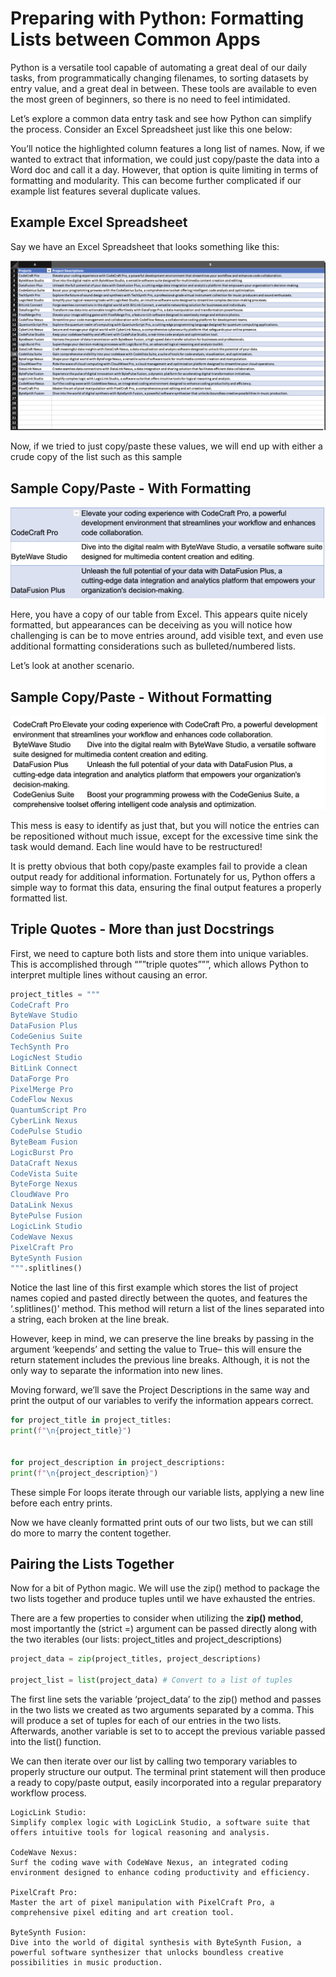 # Preparing with Python: Formatting Lists between Common Apps

Python is a versatile tool capable of automating a great deal of our daily tasks, from programmatically changing filenames, to sorting datasets by entry value, and a great deal in between. These tools are available to even the most green of beginners, so there is no need to feel intimidated.  

Let’s explore a common data entry task and see how Python can simplify the process. Consider an Excel Spreadsheet just like this one below:  

You’ll notice the highlighted column features a long list of names. Now, if we wanted to extract that information, we could just copy/paste the data into a Word doc and call it a day. However, that option is quite limiting in terms of formatting and modularity. This can become further complicated if our example list features several duplicate values. 

## Example Excel Spreadsheet  
Say we have an Excel Spreadsheet that looks something like this:

![image of example excel chart](https://raw.githubusercontent.com/grassLEE/grassleeblog/main/images/excel_project_example.png)

Now, if we tried to just copy/paste these values, we will end up with either a crude copy of the list such as this sample 

## Sample Copy/Paste - With Formatting
![unformatted table](https://raw.githubusercontent.com/grassLEE/grassleeblog/main/images/copy_paste_example.png)

Here, you have a copy of our table from Excel. This appears quite nicely formatted, but appearances can be deceiving as you will notice how challenging is can be to move entries around, add visible text, and even use additional formatting considerations such as bulleted/numbered lists.

Let’s look at another scenario.

## Sample Copy/Paste - Without Formatting

![unformatted copy/paste](https://raw.githubusercontent.com/grassLEE/grassleeblog/main/images/copy_paste_2.png)

This mess is easy to identify as just that, but you will notice the entries can be repositioned without much issue, except for the excessive time sink the task would demand. Each line would have to be restructured!

It is pretty obvious that both copy/paste examples fail to provide a clean output ready for additional information. Fortunately for us, Python offers a simple way to format this data, ensuring the final output features a properly formatted list.

## Triple Quotes - More than just Docstrings
First, we need to capture both lists and store them into unique variables. This is accomplished through “””triple quotes”””, which allows Python to interpret multiple lines without causing an error. 

```Python
project_titles = """
CodeCraft Pro
ByteWave Studio
DataFusion Plus
CodeGenius Suite
TechSynth Pro
LogicNest Studio
BitLink Connect
DataForge Pro
PixelMerge Pro
CodeFlow Nexus
QuantumScript Pro
CyberLink Nexus
CodePulse Studio
ByteBeam Fusion
LogicBurst Pro
DataCraft Nexus
CodeVista Suite
ByteForge Nexus
CloudWave Pro
DataLink Nexus
BytePulse Fusion
LogicLink Studio
CodeWave Nexus
PixelCraft Pro
ByteSynth Fusion
""".splitlines()
```

Notice the last line of this first example which stores the list of project names copied and pasted directly between the quotes, and features the ‘.splitlines()’ method. This method will return a list of the lines separated into a string, each broken at the line break.

However, keep in mind, we can preserve the line breaks by passing in the argument ‘keepends’ and setting the value to True– this will ensure the return statement includes the previous line breaks. Although, it is not the only way to separate the information into new lines.

Moving forward, we’ll save the Project Descriptions in the same way and print the output of our variables to verify the information appears correct.


```Python
for project_title in project_titles:
print(f"\n{project_title}")


for project_description in project_descriptions:
print(f"\n{project_description}")
```

These simple For loops iterate through our variable lists, applying a new line before each entry prints.

Now we have cleanly formatted print outs of our two lists, but we can still do more to marry the content together. 

## Pairing the Lists Together

Now for a bit of Python magic. We will use the zip() method to package the two lists together and produce tuples until we have exhausted the entries. 

There are a few properties to consider when utilizing the **zip() method**, most importantly the (strict =) argument can be passed directly along with the two iterables (our lists: project_titles and project_descriptions)

```Python
project_data = zip(project_titles, project_descriptions)

project_list = list(project_data) # Convert to a list of tuples
```
The first line sets the variable ‘project_data’ to the zip() method and passes in the two lists we created as two arguments separated by a comma. This will produce a set of tuples for each of our entries in the two lists. Afterwards, another variable is set to to accept the previous variable passed into the list() function. 

We can then iterate over our list by calling two temporary variables to properly structure our output. The terminal print statement will then produce a ready to copy/paste output, easily incorporated into a regular preparatory workflow process.

```
LogicLink Studio:
Simplify complex logic with LogicLink Studio, a software suite that offers intuitive tools for logical reasoning and analysis.

CodeWave Nexus:
Surf the coding wave with CodeWave Nexus, an integrated coding environment designed to enhance coding productivity and efficiency.

PixelCraft Pro:
Master the art of pixel manipulation with PixelCraft Pro, a comprehensive pixel editing and art creation tool.

ByteSynth Fusion:
Dive into the world of digital synthesis with ByteSynth Fusion, a powerful software synthesizer that unlocks boundless creative possibilities in music production.

```
